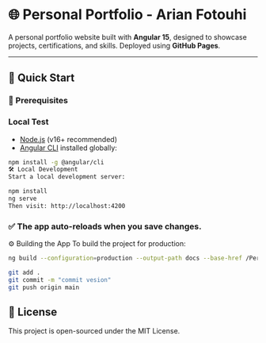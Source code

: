 # 🌐 Personal Portfolio - Arian Fotouhi

A personal portfolio website built with **Angular 15**, designed to showcase projects, certifications, and skills. Deployed using **GitHub Pages**.

---

## 🚀 Quick Start

### 🔧 Prerequisites

### Local Test
- [Node.js](https://nodejs.org/) (v16+ recommended)
- [Angular CLI](https://angular.io/cli) installed globally:

```bash
npm install -g @angular/cli
🛠️ Local Development
Start a local development server:
```


```bash
npm install
ng serve
Then visit: http://localhost:4200
```

### ✅ The app auto-reloads when you save changes.

⚙️ Building the App
To build the project for production:

```bash 
ng build --configuration=production --output-path docs --base-href /PersonalWeb/
```

```bash
git add .
git commit -m "commit vesion"
git push origin main
```

## 📄 License
This project is open-sourced under the MIT License.
